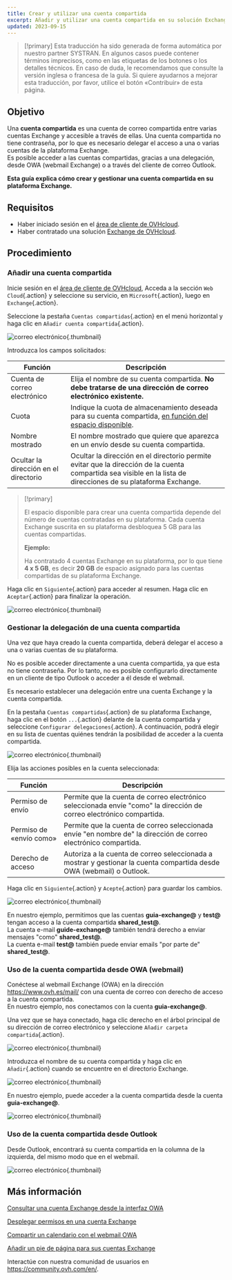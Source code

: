 ```yaml
---
title: Crear y utilizar una cuenta compartida
excerpt: Añadir y utilizar una cuenta compartida en su solución Exchange
updated: 2023-09-15
---
```


> [!primary]
> Esta traducción ha sido generada de forma automática por nuestro partner SYSTRAN. En algunos casos puede contener términos imprecisos, como en las etiquetas de los botones o los detalles técnicos. En caso de duda, le recomendamos que consulte la versión inglesa o francesa de la guía. Si quiere ayudarnos a mejorar esta traducción, por favor, utilice el botón «Contribuir» de esta página.
> 

## Objetivo

Una **cuenta compartida** es una cuenta de correo compartida entre varias cuentas Exchange y accesible a través de ellas. Una cuenta compartida no tiene contraseña, por lo que es necesario delegar el acceso a una o varias cuentas de la plataforma Exchange.
<br>Es posible acceder a las cuentas compartidas, gracias a una delegación, desde OWA (webmail Exchange) o a través del cliente de correo Outlook.

**Esta guía explica cómo crear y gestionar una cuenta compartida en su plataforma Exchange.**

## Requisitos

- Haber iniciado sesión en el [área de cliente de OVHcloud](https://www.ovh.com/auth/?action=gotomanager&from=https://www.ovh.es/&ovhSubsidiary=es).
- Haber contratado una solución [Exchange de OVHcloud](https://www.ovhcloud.com/es-es/emails/hosted-exchange/).

## Procedimiento

### Añadir una cuenta compartida

Inicie sesión en el [área de cliente de OVHcloud](https://www.ovh.com/auth/?action=gotomanager&from=https://www.ovh.es/&ovhSubsidiary=es), Acceda a la sección `Web Cloud`{.action} y seleccione su servicio, en `Microsoft`{.action}, luego en `Exchange`{.action}.

Seleccione la pestaña `Cuentas compartidas`{.action} en el menú horizontal y haga clic en `Añadir cuenta compartida`{.action}.

![correo electrónico](images/exchange-shared_accounts01.png){.thumbnail}

Introduzca los campos solicitados:

|Función|Descripción|
|---|---|
|Cuenta de correo electrónico|Elija el nombre de su cuenta compartida. **No debe tratarse de una dirección de correo electrónico existente.**|
|Cuota|Indique la cuota de almacenamiento deseada para su cuenta compartida, [en función del espacio disponible](#size).|
|Nombre mostrado|El nombre mostrado que quiere que aparezca en un envío desde su cuenta compartida.|
|Ocultar la dirección en el directorio|Ocultar la dirección en el directorio permite evitar que la dirección de la cuenta compartida sea visible en la lista de direcciones de su plataforma Exchange.|

<a name="#size"></a>

> [!primary]
>
> El espacio disponible para crear una cuenta compartida depende del número de cuentas contratadas en su plataforma. Cada cuenta Exchange suscrita en su plataforma desbloquea 5 GB para las cuentas compartidas.
>
> **Ejemplo:**
>
> Ha contratado 4 cuentas Exchange en su plataforma, por lo que tiene **4 x 5 GB**, es decir **20 GB** de espacio asignado para las cuentas compartidas de su plataforma Exchange.

Haga clic en `Siguiente`{.action} para acceder al resumen. Haga clic en `Aceptar`{.action} para finalizar la operación.

![correo electrónico](images/exchange-shared_accounts02.png){.thumbnail}

### Gestionar la delegación de una cuenta compartida

Una vez que haya creado la cuenta compartida, deberá delegar el acceso a una o varias cuentas de su plataforma.

No es posible acceder directamente a una cuenta compartida, ya que esta no tiene contraseña. Por lo tanto, no es posible configurarlo directamente en un cliente de tipo Outlook o acceder a él desde el webmail.

Es necesario establecer una delegación entre una cuenta Exchange y la cuenta compartida.

En la pestaña `Cuentas compartidas`{.action} de su plataforma Exchange, haga clic en el botón `...`{.action} delante de la cuenta compartida y seleccione `Configurar delegaciones`{.action}. A continuación, podrá elegir en su lista de cuentas quiénes tendrán la posibilidad de acceder a la cuenta compartida.

![correo electrónico](images/exchange-shared_accounts03.png){.thumbnail}

Elija las acciones posibles en la cuenta seleccionada:

|Función|Descripción|
|---|---|
|Permiso de envío|Permite que la cuenta de correo electrónico seleccionada envíe "como" la dirección de correo electrónico compartida.|
|Permiso de «envío como»|Permite que la cuenta de correo seleccionada envíe "en nombre de" la dirección de correo electrónico compartida.|
|Derecho de acceso|Autoriza a la cuenta de correo seleccionada a mostrar y gestionar la cuenta compartida desde OWA (webmail) o Outlook.|

Haga clic en `Siguiente`{.action} y `Acepte`{.action} para guardar los cambios.

![correo electrónico](images/exchange-shared_accounts04.png){.thumbnail}

En nuestro ejemplo, permitimos que las cuentas **guia-exchange@** y **test@** tengan acceso a la cuenta compartida **shared_test@**.
<br>La cuenta e-mail **guide-exchange@** también tendrá derecho a enviar mensajes "como" **shared_test@**.
<br>La cuenta e-mail **test@** también puede enviar emails "por parte de" **shared_test@**.

### Uso de la cuenta compartida desde OWA (webmail)

Conéctese al webmail Exchange (OWA) en la dirección <https://www.ovh.es/mail/> con una cuenta de correo con derecho de acceso a la cuenta compartida.
<br>En nuestro ejemplo, nos conectamos con la cuenta **guia-exchange@**.

Una vez que se haya conectado, haga clic derecho en el árbol principal de su dirección de correo electrónico y seleccione `Añadir carpeta compartida`{.action}. 

![correo electrónico](images/exchange-shared_accounts05.png){.thumbnail}

Introduzca el nombre de su cuenta compartida y haga clic en `Añadir`{.action} cuando se encuentre en el directorio Exchange.

![correo electrónico](images/exchange-shared_accounts06.png){.thumbnail}

En nuestro ejemplo, puede acceder a la cuenta compartida desde la cuenta **guia-exchange@**.

![correo electrónico](images/exchange-shared_accounts07.png){.thumbnail}

### Uso de la cuenta compartida desde Outlook

Desde Outlook, encontrará su cuenta compartida en la columna de la izquierda, del mismo modo que en el webmail.

![correo electrónico](images/exchange-shared_accounts10.png){.thumbnail}

## Más información

[Consultar una cuenta Exchange desde la interfaz OWA](/pages/web_cloud/email_and_collaborative_solutions/using_the_outlook_web_app_webmail/email_owa)

[Desplegar permisos en una cuenta Exchange](/pages/web_cloud/email_and_collaborative_solutions/microsoft_exchange/feature_delegation)

[Compartir un calendario con el webmail OWA](/pages/web_cloud/email_and_collaborative_solutions/using_the_outlook_web_app_webmail/owa_calendar_sharing)

[Añadir un pie de página para sus cuentas Exchange](/pages/web_cloud/email_and_collaborative_solutions/microsoft_exchange/feature_footers)

Interactúe con nuestra comunidad de usuarios en <https://community.ovh.com/en/>.
